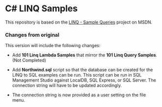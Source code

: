 # C# LINQ Samples

This repository is based on the [LINQ - Sample Queries](https://code.msdn.microsoft.com/LINQ-Sample-Queries-13a42a54?SRC=VSIDE) project on MSDN.

### Changes from original
This version will include the following changes:

* Add **101 Linq Lambda Samples** that mirror the **101 Linq Query Samples**. (Not Completed)

* Add **Northwind.sql** script so that the database can be created for the LINQ to SQL examples can be run.  This script can be run in SQL Management Studio against LocalDB, SQL Express, or SQL Server.  The connection string will have to be updated accordingly.

* The connection string is now provided as a user setting on the file menu.